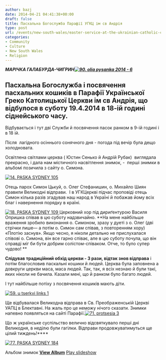 ```yaml
---
author: bazj
date: 2014-04-21 04:41:38+00:00
draft: false
title: Пасхальна Богослужба Парафії УГКЦ ім св Андрія
type: post
url: /events/new-south-wales/easter-service-at-the-ukrainian-catholic-church/
categories:
- Community
- Culture
- New South Wales
- Religion
---
```


**_МАРІЧКА ГАЛАБУРДА-ЧИГРИН[![90. olia pysanka 2014 - 6](http://www.ozeukes.com/wp-content/uploads/2014/04/90.-olia-pysanka-2014-6.jpg)
](http://www.ozeukes.com/wp-content/uploads/2014/04/90.-olia-pysanka-2014-6.jpg)_**


## **Пасхальна Богослужба і посвячення пасхальних кошиків в Парафії Української Греко Католицької Церкви ім св Андрія, що відбулося в суботу 19.4.2014 в 18-ій годині сіднейського часу.**


Відбувається і тут дві Служби й посвячення пасок ранком в 9-ій годині і в 18 ій.

Після  лагідного осіннього сонячного дня - погода під вечір була дещо холодновата.

Освітлена світлами церква ( Юстин Сенько й Андрій Рубак)  виглядала прекрасно, і дала нам містичного насвітлення знимок, -  перші знимки в альбомі позичила з сайту о. Симона.

[![14. PASKA SYDNEY 105](http://www.ozeukes.com/wp-content/uploads/2014/04/14.-PASKA-SYDNEY-105.jpg)
](http://www.ozeukes.com/wp-content/uploads/2014/04/14.-PASKA-SYDNEY-105.jpg)

Отець парох Симон Цькуй, о. Олег Стефанишин, о. Михайло Шиян правили Великодні відправи.  І в УГКЦеркві підчас проповіді отець Симон кілька разів згадував наш народ в Україні й побажав йому всіх благ і навернення порядку в країні. 

[![18. PASKA SYDNEY 109](http://www.ozeukes.com/wp-content/uploads/2014/04/18.-PASKA-SYDNEY-109.jpg)
](http://www.ozeukes.com/wp-content/uploads/2014/04/18.-PASKA-SYDNEY-109.jpg)Церковний хор під дириґентурою Василя Опришка співав в цю суботу надзвичайно.
**На мене найбільше враження зробило виконання о. Симоном, зразу у дуеті з о. Олег (дві стрічки лише— а потім о. Симон сам співав, з повторенням хору) «Плотію заснув».
Якщо чесно, я ніколи детально не прислухалася співові о. Симона, він все гарно співає, але в цю суботу почула, що він справді міг би бути добрим солістом-співаком. Отче, то було супер чудово! **

**Слідував традиційний обхід церкви - 3 рази, відтак знов відправа** і потім благословив паскальні кошики й людей. Церква була заповнена а довкруги церкви маса, маса людей. Так, так, я всіх незнаю й були такі, яких ніколи не бачила. Казали мені, що й ранком було багато людей.

І тут найбільше потіху з посвячення кошиків мають діти.

[![59. u tserkvi links 1](http://www.ozeukes.com/wp-content/uploads/2014/04/59.-u-tserkvi-links-1.jpg)
](http://www.ozeukes.com/wp-content/uploads/2014/04/59.-u-tserkvi-links-1.jpg)

Ще відбувалася Великодна відправа в Св. Преображенській Церкві УАПЦ в Блектавні. На жаль про це неможу нічого сказати. Знимки напевно появляться на сайті Парафії.[![71. protsesia 3](http://www.ozeukes.com/wp-content/uploads/2014/04/71.-protsesia-3.jpg)
](http://www.ozeukes.com/wp-content/uploads/2014/04/71.-protsesia-3.jpg)

Що ж українське суспільство велично відсвяткувало перші дні Великодня, в неділю були гагілки. Відправи продовжуватимуться ще цілий тиждень!****

[![77. PASKA SYDNEY 184](http://www.ozeukes.com/wp-content/uploads/2014/04/77.-PASKA-SYDNEY-184.jpg)
](http://www.ozeukes.com/wp-content/uploads/2014/04/77.-PASKA-SYDNEY-184.jpg)

Альбом знимок
[**View Album**](https://picasaweb.google.com/lh/sredir?uname=103027822885947798979&target=ALBUM&id=6004187319327485009&authkey=Gv1sRgCOzM7bS5zYSmowE&feat=email)
[Play slideshow](https://picasaweb.google.com/lh/sredir?uname=103027822885947798979&target=ALBUM&id=6004187319327485009&authkey=Gv1sRgCOzM7bS5zYSmowE&feat=email&mode=SLIDESHOW)
